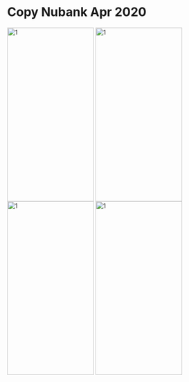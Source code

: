 # Copy Nubank Apr 2020

<div>
  <img align="center" alt="1" height="400em" width="200em" src="https://github.com/PedroSantosRocha/copy-nubank-react-native/blob/master/screenshots/Screenshot_20200424-131534_Nubank.jpg">
  <img align="center" alt="1" height="400em" width="200em" src="https://github.com/PedroSantosRocha/copy-nubank-react-native/blob/master/screenshots/Screenshot_20200424-131618_Nubank.jpg">
  <img align="center" alt="1" height="400em" width="200em" src="https://github.com/PedroSantosRocha/copy-nubank-react-native/blob/master/screenshots/Screenshot_20200424-131646_Nubank.jpg">
  <img align="center" alt="1" height="400em" width="200em" src="https://github.com/PedroSantosRocha/copy-nubank-react-native/blob/master/screenshots/Screenshot_20200424-131705_Nubank.jpg">
</div>
